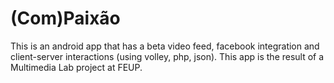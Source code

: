 # (Com)Paixão
This is an android app that has a beta video feed, facebook integration and client-server interactions (using volley, php, json). This app is the result of a Multimedia Lab project at FEUP.
